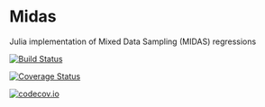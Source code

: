 # Midas

Julia implementation of Mixed Data Sampling (MIDAS) regressions

[![Build Status](https://travis-ci.org/mikemull/Midas.jl.svg?branch=master)](https://travis-ci.org/mikemull/Midas.jl)

[![Coverage Status](https://coveralls.io/repos/mikemull/Midas.jl/badge.svg?branch=master&service=github)](https://coveralls.io/github/mikemull/Midas.jl?branch=master)

[![codecov.io](http://codecov.io/github/mikemull/Midas.jl/coverage.svg?branch=master)](http://codecov.io/github/mikemull/Midas.jl?branch=master)
